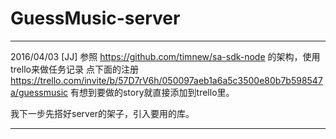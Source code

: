 # GuessMusic-server
----------
2016/04/03
[JJ]  参照 https://github.com/timnew/sa-sdk-node 的架构，使用 trello来做任务记录
点下面的注册
https://trello.com/invite/b/57D7rV6h/050097aeb1a6a5c3500e80b7b598547a/guessmusic
有想到要做的story就直接添加到trello里。

我下一步先搭好server的架子，引入要用的库。

----------
